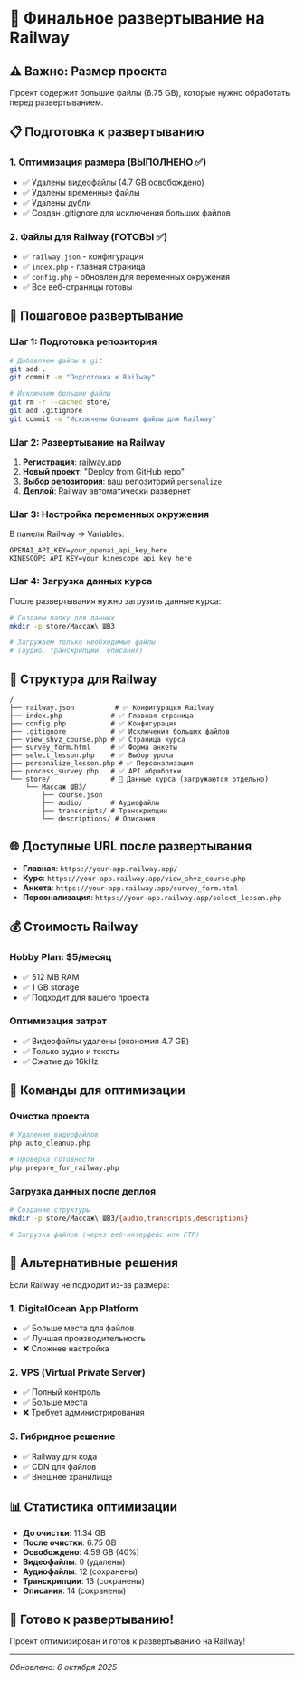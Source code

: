 # 🚀 Финальное развертывание на Railway

## ⚠️ Важно: Размер проекта

Проект содержит большие файлы (6.75 GB), которые нужно обработать перед развертыванием.

## 📋 Подготовка к развертыванию

### 1. Оптимизация размера (ВЫПОЛНЕНО ✅)
- ✅ Удалены видеофайлы (4.7 GB освобождено)
- ✅ Удалены временные файлы
- ✅ Удалены дубли
- ✅ Создан .gitignore для исключения больших файлов

### 2. Файлы для Railway (ГОТОВЫ ✅)
- ✅ `railway.json` - конфигурация
- ✅ `index.php` - главная страница
- ✅ `config.php` - обновлен для переменных окружения
- ✅ Все веб-страницы готовы

## 🚀 Пошаговое развертывание

### Шаг 1: Подготовка репозитория
```bash
# Добавляем файлы в git
git add .
git commit -m "Подготовка к Railway"

# Исключаем большие файлы
git rm -r --cached store/
git add .gitignore
git commit -m "Исключены большие файлы для Railway"
```

### Шаг 2: Развертывание на Railway
1. **Регистрация**: [railway.app](https://railway.app)
2. **Новый проект**: "Deploy from GitHub repo"
3. **Выбор репозитория**: ваш репозиторий `personalize`
4. **Деплой**: Railway автоматически развернет

### Шаг 3: Настройка переменных окружения
В панели Railway → Variables:
```
OPENAI_API_KEY=your_openai_api_key_here
KINESCOPE_API_KEY=your_kinescope_api_key_here
```

### Шаг 4: Загрузка данных курса
После развертывания нужно загрузить данные курса:

```bash
# Создаем папку для данных
mkdir -p store/Массаж\ ШВЗ

# Загружаем только необходимые файлы
# (аудио, транскрипции, описания)
```

## 📁 Структура для Railway

```
/
├── railway.json          # ✅ Конфигурация Railway
├── index.php            # ✅ Главная страница
├── config.php           # ✅ Конфигурация
├── .gitignore           # ✅ Исключения больших файлов
├── view_shvz_course.php # ✅ Страница курса
├── survey_form.html     # ✅ Форма анкеты
├── select_lesson.php    # ✅ Выбор урока
├── personalize_lesson.php # ✅ Персонализация
├── process_survey.php   # ✅ API обработки
└── store/               # 📁 Данные курса (загружаются отдельно)
    └── Массаж ШВЗ/
        ├── course.json
        ├── audio/       # Аудиофайлы
        ├── transcripts/ # Транскрипции
        └── descriptions/ # Описания
```

## 🌐 Доступные URL после развертывания

- **Главная**: `https://your-app.railway.app/`
- **Курс**: `https://your-app.railway.app/view_shvz_course.php`
- **Анкета**: `https://your-app.railway.app/survey_form.html`
- **Персонализация**: `https://your-app.railway.app/select_lesson.php`

## 💰 Стоимость Railway

### Hobby Plan: $5/месяц
- ✅ 512 MB RAM
- ✅ 1 GB storage
- ✅ Подходит для вашего проекта

### Оптимизация затрат
- ✅ Видеофайлы удалены (экономия 4.7 GB)
- ✅ Только аудио и тексты
- ✅ Сжатие до 16kHz

## 🔧 Команды для оптимизации

### Очистка проекта
```bash
# Удаление видеофайлов
php auto_cleanup.php

# Проверка готовности
php prepare_for_railway.php
```

### Загрузка данных после деплоя
```bash
# Создание структуры
mkdir -p store/Массаж\ ШВЗ/{audio,transcripts,descriptions}

# Загрузка файлов (через веб-интерфейс или FTP)
```

## 🎯 Альтернативные решения

Если Railway не подходит из-за размера:

### 1. DigitalOcean App Platform
- ✅ Больше места для файлов
- ✅ Лучшая производительность
- ❌ Сложнее настройка

### 2. VPS (Virtual Private Server)
- ✅ Полный контроль
- ✅ Больше места
- ❌ Требует администрирования

### 3. Гибридное решение
- ✅ Railway для кода
- ✅ CDN для файлов
- ✅ Внешнее хранилище

## 📊 Статистика оптимизации

- **До очистки**: 11.34 GB
- **После очистки**: 6.75 GB
- **Освобождено**: 4.59 GB (40%)
- **Видеофайлы**: 0 (удалены)
- **Аудиофайлы**: 12 (сохранены)
- **Транскрипции**: 13 (сохранены)
- **Описания**: 14 (сохранены)

## 🎉 Готово к развертыванию!

Проект оптимизирован и готов к развертыванию на Railway!

---
*Обновлено: 6 октября 2025*
